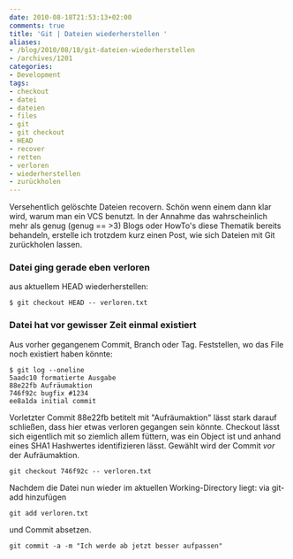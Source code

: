 ```yaml
---
date: 2010-08-18T21:53:13+02:00
comments: true
title: 'Git | Dateien wiederherstellen '
aliases:
- /blog/2010/08/18/git-dateien-wiederherstellen
- /archives/1201
categories:
- Development
tags:
- checkout
- datei
- dateien
- files
- git
- git checkout
- HEAD
- recover
- retten
- verloren
- wiederherstellen
- zurückholen
---
```


Versehentlich gelöschte Dateien recovern. Schön wenn einem dann klar wird,
warum man ein VCS benutzt. In der Annahme das wahrscheinlich mehr als genug
(genug == >3) Blogs oder HowTo's diese Thematik bereits behandeln, erstelle
ich trotzdem kurz einen Post, wie sich Dateien mit Git zurückholen lassen.

### Datei ging gerade eben verloren

aus aktuellem HEAD wiederherstellen:

```
$ git checkout HEAD -- verloren.txt
```


### Datei hat vor gewisser Zeit einmal existiert

Aus vorher gegangenem Commit, Branch oder Tag. Feststellen, wo das File
noch existiert haben könnte:

```
$ git log --oneline
5aadc10 formatierte Ausgabe
88e22fb Aufräumaktion
746f92c bugfix #1234
ee8a1da initial commit
```

Vorletzter Commit 88e22fb betitelt mit "Aufräumaktion" lässt stark darauf
schließen, dass hier etwas verloren gegangen sein könnte. Checkout lässt
sich eigentlich mit so ziemlich allem füttern, was ein Object ist und
anhand eines SHA1 Hashwertes identifizieren lässt. Gewählt wird der Commit
_vor_ der Aufräumaktion.

```
git checkout 746f92c -- verloren.txt
```

Nachdem die Datei nun wieder im aktuellen Working-Directory liegt:
via git-add hinzufügen

```
git add verloren.txt
```

und Commit absetzen.

```
git commit -a -m "Ich werde ab jetzt besser aufpassen"
```
